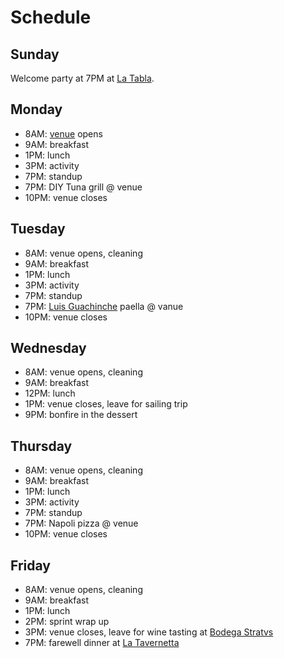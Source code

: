 # Schedule 

## Sunday

Welcome party at 7PM at [La Tabla](https://maps.app.goo.gl/FPRX4NZy4LkGmcFX6).

## Monday

- 8AM: [venue](https://house.niteo.co/) opens
- 9AM: breakfast
- 1PM: lunch
- 3PM: activity
- 7PM: standup 
- 7PM: DIY Tuna grill @ venue
- 10PM: venue closes

## Tuesday

- 8AM: venue opens, cleaning
- 9AM: breakfast
- 1PM: lunch
- 3PM: activity
- 7PM: standup
- 7PM: [Luis Guachinche](https://maps.app.goo.gl/aWmjG5qkFbmBYRKr6) paella @ vanue
- 10PM: venue closes

## Wednesday

- 8AM: venue opens, cleaning
- 9AM: breakfast
- 12PM: lunch
- 1PM: venue closes, leave for sailing trip
- 9PM: bonfire in the dessert

## Thursday

- 8AM: venue opens, cleaning
- 9AM: breakfast
- 1PM: lunch
- 3PM: activity
- 7PM: standup
- 7PM: Napoli pizza @ venue
- 10PM: venue closes

## Friday

- 8AM: venue opens, cleaning
- 9AM: breakfast
- 1PM: lunch
- 2PM: sprint wrap up
- 3PM: venue closes, leave for wine tasting at [Bodega Stratvs](https://stratvs.com/)
- 7PM: farewell dinner at [La Tavernetta](https://maps.app.goo.gl/4cvTr3c2DYHaGvUT6)
